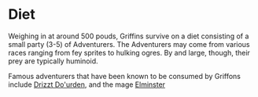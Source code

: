 # Diet
Weighing in at around 500 pouds, Griffins survive on a diet consisting of a small party (3-5) of Adventurers. The Adventurers may come from various races ranging from fey sprites to hulking ogres. By and large, though, their prey are typically huminoid.

Famous adventurers that have been known to be consumed by Griffons include [Drizzt Do'urden](http://forgottenrealms.wikia.com/wiki/Drizzt_Do%27Urden), and the mage [Elminster](http://forgottenrealms.wikia.com/wiki/Elminster_Aumar)

